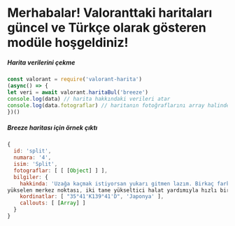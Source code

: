# Merhabalar! Valoranttaki haritaları güncel ve Türkçe olarak gösteren modüle hoşgeldiniz!

##### Harita verilerini çekme
````js
const valorant = require('valorant-harita')
(async() => {
let veri = await valorant.haritaBul('breeze')
console.log(data) // harita hakkındaki verileri atar
console.log(data.fotograflar) // haritanın fotoğraflarını array halinde gönderir
})()
````

##### Breeze haritası için örnek çıktı
````js
{
  id: 'split',
  numara: '4',
  isim: 'Split',
  fotograflar: [ [ [Object] ] ],
  bilgiler: {
    hakkinda: 'Uzağa kaçmak istiyorsan yukarı gitmen lazım. Birkaç farklı bölgenin tam ortasında 
yükselen merkez noktası, iki tane yükseltici halat yardımıyla hızlı bir şekilde hareket etme imkânı tanıyor. Her bir bölgede kontrolü sağlayabilmek için hayati öneme sahip iki dev kule bulunuyor. Gözün göklerden gelebilecek tehlikelerde olsun.',
    kordinatlar: [ "35°41'K139°41'D", 'Japonya' ],
    callouts: [ [Array] ]
  }
}
````
